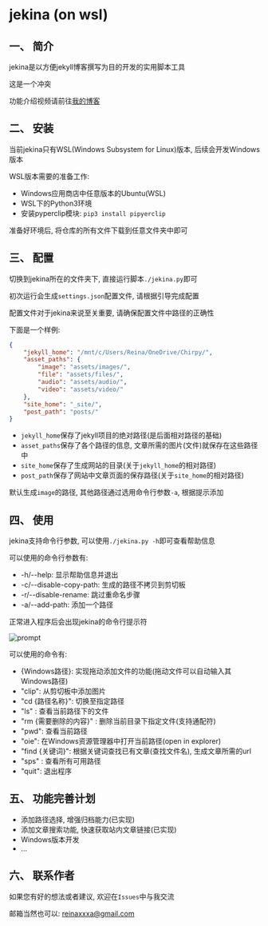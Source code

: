 # jekina (on wsl)
## 一、 简介

jekina是以方便jekyll博客撰写为目的开发的实用脚本工具

这是一个冲突

功能介绍视频请前往[我的博客](http://reina.link/posts/jekina-readme/index.html)

## 二、 安装

当前jekina只有WSL(Windows Subsystem for Linux)版本, 后续会开发Windows版本

WSL版本需要的准备工作:

- Windows应用商店中任意版本的Ubuntu(WSL)
- WSL下的Python3环境
- 安装pyperclip模块: `pip3 install pipyerclip`

准备好环境后, 将仓库的所有文件下载到任意文件夹中即可

## 三、 配置

切换到jekina所在的文件夹下, 直接运行脚本`./jekina.py`即可

初次运行会生成`settings.json`配置文件, 请根据引导完成配置

配置文件对于jekina来说至关重要, 请确保配置文件中路径的正确性

下面是一个样例:

```json
{
    "jekyll_home": "/mnt/c/Users/Reina/OneDrive/Chirpy/",
    "asset_paths": {
        "image": "assets/images/",
        "file": "assets/files/",
        "audio": "assets/audio/",
        "video": "assets/video/"
    },
    "site_home": "_site/",
    "post_path": "posts/"
}
```

- `jekyll_home`保存了jekyll项目的绝对路径(是后面相对路径的基础)
- `asset_paths`保存了各个路径的信息, 文章所需的图片(文件)就保存在这些路径中
- `site_home`保存了生成网站的目录(关于`jekyll_home`的相对路径)
- `post_path`保存了网站中文章页面的保存路径(关于`site_home`的相对路径)

默认生成`image`的路径, 其他路径通过选用命令行参数`-a`, 根据提示添加

## 四、 使用

jekina支持命令行参数, 可以使用`./jekina.py -h`即可查看帮助信息

可以使用的命令行参数有:

- -h/--help: 显示帮助信息并退出
- -c/--disable-copy-path: 生成的路径不拷贝到剪切板
- -r/--disable-rename: 跳过重命名步骤
- -a/--add-path: 添加一个路径

正常进入程序后会出现jekina的命令行提示符

![prompt](http://reina.link/assets/images/2020-08-08/0808-125433.png)

可以使用的命令有:

- {Windows路径}: 实现拖动添加文件的功能(拖动文件可以自动输入其Windows路径)
- "clip": 从剪切板中添加图片
- "cd {路径名称}": 切换至指定路径
- "ls" : 查看当前路径下的文件
- "rm {需要删除的内容}" : 删除当前目录下指定文件(支持通配符)
- "pwd": 查看当前路径 
- "oie": 在Windows资源管理器中打开当前路径(open in explorer)
- "find {关键词}": 根据关键词查找已有文章(查找文件名), 生成文章所需的url 
- "sps" : 查看所有可用路径
- "quit": 退出程序


## 五、 功能完善计划

- 添加路径选择, 增强归档能力(已实现)
- 添加文章搜索功能, 快速获取站内文章链接(已实现)
- Windows版本开发
- ...

## 六、 联系作者

如果您有好的想法或者建议, 欢迎在`Issues`中与我交流

邮箱当然也可以: reinaxxxa@gmail.com
